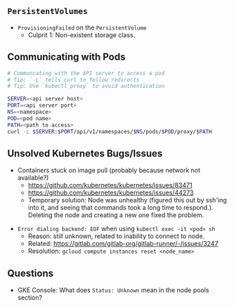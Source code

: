 
## `PersistentVolumes`
* `ProvisioningFailed` on the `PersistentVolume`
  * Culprit 1: Non-existent storage class.


## Communicating with Pods

```sh
# Communcating with the API server to access a pod
# Tip: `-L` tells curl to follow redirects
# Tip: Use `kubectl proxy` to avoid authentication

SERVER=<api server host>
PORT=<api server port>
NS=<namespace>
POD=<pod name>
PATH=<path to access>
curl -L $SERVER:$PORT/api/v1/namespaces/$NS/pods/$POD/proxy/$PATH

```

## Unsolved Kubernetes Bugs/Issues

* Containers stuck on image pull (probably because network not available?)
  - https://github.com/kubernetes/kubernetes/issues/83471
  - https://github.com/kubernetes/kubernetes/issues/44273
  * Temporary solution: Node was unhealthy (figured this out by ssh'ing into
    it, and seeing that commands took a long time to respond.). Deleting the
    node and creating a new one fixed the problem.

- `Error dialing backend: EOF` when using `kubectl exec -it <pod> sh`
  - Reason: still unknown, related to inability to connect to node.
  - Related: https://gitlab.com/gitlab-org/gitlab-runner/-/issues/3247
  - Resolution: `gcloud compute instances reset <node_name>`

## Questions

- GKE Console: What does `Status: Unknown` mean in the node pools section?
